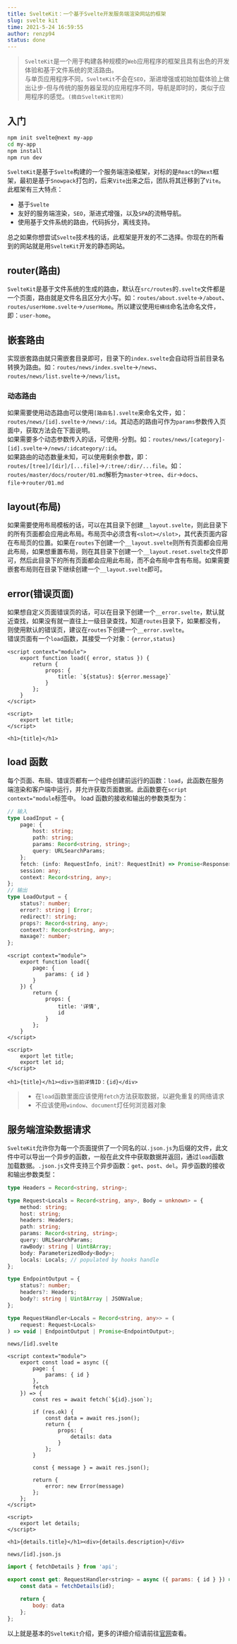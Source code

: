 ```yaml
---
title: SvelteKit：一个基于Svelte开发服务端渲染网站的框架
slug: svelte kit
time: 2021-5-24 16:59:55
author: renzp94
status: done
---
```


> `SvelteKit`是一个用于构建各种规模的`Web`应用程序的框架且具有出色的开发体验和基于文件系统的灵活路由。
> <br />
> 与单页应用程序不同，`SvelteKit`不会在`SEO`，渐进增强或初始加载体验上做出让步-但与传统的服务器呈现的应用程序不同，导航是即时的，类似于应用程序的感觉。`(摘自SvelteKit官网)`

## 入门

```bash
npm init svelte@next my-app
cd my-app
npm install
npm run dev
```

`SvelteKit`是基于`Svelte`构建的一个服务端渲染框架，对标的是`React`的`Next`框架，最初是基于`Snowpack`打包的，后来`Vite`出来之后，团队将其迁移到了`Vite`。此框架有三大特点：

- 基于`Svelte`
- 友好的服务端渲染，`SEO`，渐进式增强，以及`SPA`的流畅导航。
- 使用基于文件系统的路由，代码拆分，离线支持。

总之如果你想尝试`Svelte`技术栈的话，此框架是开发的不二选择。你现在的所看到的网站就是用`SvelteKit`开发的静态网站。

## router(路由)

`SvelteKit`是基于文件系统的生成的路由，默认在`src/routes`的`.svelte`文件都是一个页面，路由就是文件名且区分大小写。如：`routes/about.svelte`→`/about`、`routes/userHome.svelte`→`/userHome`。所以建议使用`短横线`命名法命名文件，即：`user-home`。

## 嵌套路由

实现嵌套路由就只需嵌套目录即可，目录下的`index.svelte`会自动将当前目录名转换为路由。如：`routes/news/index.svelte`→`/news`、`routes/news/list.svelte`→`/news/list`。

### 动态路由

如果需要使用动态路由可以使用`[路由名].svelte`来命名文件，如：`routes/news/[id].svelte`→`/news/:id`。其动态的路由可作为`params`参数传入页面中，获取方法会在下面说明。
<br />
如果需要多个动态参数传入的话，可使用`-`分割。如：`routes/news/[category]-[id].svelte`→`/news/:idcategory/:id`。
<br />
如果路由的动态数量未知，可以使用剩余参数，即：`routes/[tree]/[dir]/[...file]`→`/:tree/:dir/...file`。如：`routes/master/docs/router/01.md`解析为`master`→`tree`、`dir`→`docs`、`file`→`router/01.md`

## layout(布局)

如果需要使用布局模板的话，可以在其目录下创建`__layout.svelte`，则此目录下的所有页面都会应用此布局。布局页中必须含有`<slot></slot>`，其代表页面内容在布局页的位置。如果在`routes`下创建一个`__layout.svelte`则所有页面都会应用此布局，如果想重置布局，则在其目录下创建一个`__layout.reset.svelte`文件即可，然后此目录下的所有页面都会应用此布局，而不会布局中含有布局。如果需要嵌套布局则在目录下继续创建一个`__layout.svelte`即可。

## error(错误页面)

如果想自定义页面错误页的话，可以在目录下创建一个`__error.svelte`，默认就近查找，如果没有就一直往上一级目录查找，知道`routes`目录下，如果都没有，则使用默认的错误页，建议在`routes`下创建一个`__error.svelte`。
<br />
错误页面有一个`load`函数，其接受一个对象：`{error,status}`

```svelte
<script context="module">
	export function load({ error, status }) {
		return {
			props: {
				title: `${status}: ${error.message}`
			}
		};
	}
</script>

<script>
	export let title;
</script>

<h1>{title}</h1>
```

## load 函数

每个页面、布局、错误页都有一个组件创建前运行的函数：`load`，此函数在服务端渲染和客户端中运行，并允许获取页面数据。此函数要在`script context="module`标签中。
load 函数的接收和输出的参数类型为：

```typescript
// 输入
type LoadInput = {
	page: {
		host: string;
		path: string;
		params: Record<string, string>;
		query: URLSearchParams;
	};
	fetch: (info: RequestInfo, init?: RequestInit) => Promise<Response>;
	session: any;
	context: Record<string, any>;
};
// 输出
type LoadOutput = {
	status?: number;
	error?: string | Error;
	redirect?: string;
	props?: Record<string, any>;
	context?: Record<string, any>;
	maxage?: number;
};
```

```svelte
<script context="module">
	export function load({
		page: {
			params: { id }
		}
	}) {
		return {
			props: {
				title: '详情',
				id
			}
		};
	}
</script>

<script>
	export let title;
	export let id;
</script>

<h1>{title}</h1><div>当前详情ID：{id}</div>
```

> - 在`load`函数里面应该使用`fetch`方法获取数据，以避免重复的网络请求
> - 不应该使用`window`、`document`灯任何浏览器对象

## 服务端渲染数据请求

`SvelteKit`允许你为每一个页面提供了一个同名的以`.json.js`为后缀的文件，此文件中可以导出一个异步的函数，一般在此文件中获取数据并返回，通过`load`函数加载数据。`.json.js`文件支持三个异步函数：`get`、`post`、`del`。异步函数的接收和输出参数类型：

```typescript
type Headers = Record<string, string>;

type Request<Locals = Record<string, any>, Body = unknown> = {
	method: string;
	host: string;
	headers: Headers;
	path: string;
	params: Record<string, string>;
	query: URLSearchParams;
	rawBody: string | Uint8Array;
	body: ParameterizedBody<Body>;
	locals: Locals; // populated by hooks handle
};

type EndpointOutput = {
	status?: number;
	headers?: Headers;
	body?: string | Uint8Array | JSONValue;
};

type RequestHandler<Locals = Record<string, any>> = (
	request: Request<Locals>
) => void | EndpointOutput | Promise<EndpointOutput>;
```

`news/[id].svelte`

```svelte
<script context="module">
	export const load = async ({
		page: {
			params: { id }
		},
		fetch
	}) => {
		const res = await fetch(`${id}.json`);

		if (res.ok) {
			const data = await res.json();
			return {
				props: {
					details: data
				}
			};
		}

		const { message } = await res.json();

		return {
			error: new Error(message)
		};
	};
</script>

<script>
	export let details;
</script>

<h1>{details.title}</h1><div>{details.description}</div>
```

`news/[id].json.js`

```javascript
import { fetchDetails } from 'api';

export const get: RequestHandler<string> = async ({ params: { id } }) => {
	const data = fetchDetails(id);

	return {
		body: data
	};
};
```

以上就是基本的`SvelteKit`介绍，更多的详细介绍请前往[官网](https://kit.svelte.dev/)查看。
